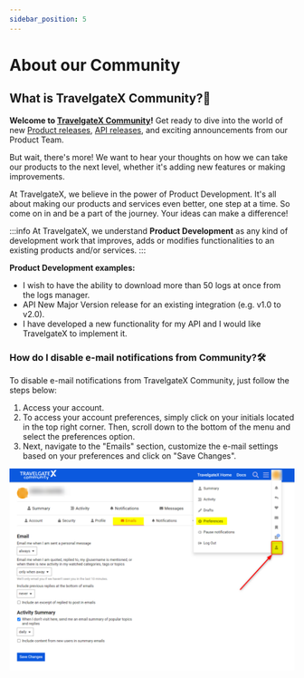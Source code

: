 ```yaml
---
sidebar_position: 5
---
```


# About our Community

## What is TravelgateX Community?🚀

**Welcome to [TravelgateX Community](https://community.travelgatex.com/)!** Get ready to dive into the world of new [Product releases](https://community.travelgatex.com/c/product-release/12), [API releases](https://community.travelgatex.com/c/tgx-apis-release-notes/6), and exciting announcements from our Product Team.

But wait, there's more! We want to hear your thoughts on how we can take our products to the next level, whether it's adding new features or making improvements.

At TravelgateX, we believe in the power of Product Development. It's all about making our products and services even better, one step at a time. So come on in and be a part of the journey. Your ideas can make a difference!

:::info
At TravelgateX, we understand **Product Development** as any kind of development work that improves, adds or modifies functionalities to an existing products and/or services.
:::


**Product Development examples:**
* I wish to have the ability to download more than 50 logs at once from the logs manager.
* API New Major Version release for an existing integration (e.g. v1.0 to v2.0).
* I have developed a new functionality for my API and I would like TravelgateX to implement it.

### How do I disable e-mail notifications from Community?🛠️
To disable e-mail notifications from TravelgateX Community, just follow the steps below:

1. Access your account.
1. To access your account preferences, simply click on your initials located in the top right corner. Then, scroll down to the bottom of the menu and select the preferences option.
1. Next, navigate to the "Emails" section, customize the e-mail settings based on your preferences and click on "Save Changes".

![Alt text](image-4.png)